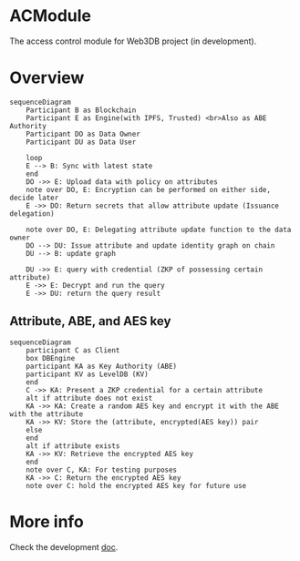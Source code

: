 # ACModule
The access control module for Web3DB project (in development).


# Overview
```mermaid
sequenceDiagram
    Participant B as Blockchain 
    Participant E as Engine(with IPFS, Trusted) <br>Also as ABE Authority
    Participant DO as Data Owner
    Participant DU as Data User

    loop
    E --> B: Sync with latest state
    end
    DO ->> E: Upload data with policy on attributes
    note over DO, E: Encryption can be performed on either side, decide later
    E ->> DO: Return secrets that allow attribute update (Issuance delegation)
    
    note over DO, E: Delegating attribute update function to the data owner 
    DO --> DU: Issue attribute and update identity graph on chain
    DU --> B: update graph

    DU ->> E: query with credential (ZKP of possessing certain attribute)
    E ->> E: Decrypt and run the query
    E ->> DU: return the query result

```

## Attribute, ABE, and AES key
```mermaid
sequenceDiagram
    participant C as Client
    box DBEngine
    participant KA as Key Authority (ABE)
    participant KV as LevelDB (KV)
    end
    C ->> KA: Present a ZKP credential for a certain attribute
    alt if attribute does not exist
    KA ->> KA: Create a random AES key and encrypt it with the ABE with the attribute
    KA ->> KV: Store the (attribute, encrypted(AES key)) pair
    else
    end
    alt if attribute exists
    KA ->> KV: Retrieve the encrypted AES key
    end
    note over C, KA: For testing purposes
    KA ->> C: Return the encrypted AES key
    note over C: hold the encrypted AES key for future use
```
# More info

Check the development [doc](https://docs.google.com/document/d/1vf__Ky78Xln8VqBPzxp6_5bVw9Ik1wJpJxFKpbgLld4/edit?tab=t.0#heading=h.lue6hbsm2kdk).
